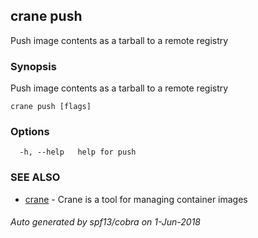 ## crane push

Push image contents as a tarball to a remote registry

### Synopsis

Push image contents as a tarball to a remote registry

```
crane push [flags]
```

### Options

```
  -h, --help   help for push
```

### SEE ALSO

* [crane](crane.md)	 - Crane is a tool for managing container images

###### Auto generated by spf13/cobra on 1-Jun-2018
